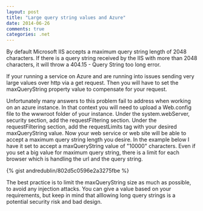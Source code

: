 ```yaml
---
layout: post
title: "Large query string values and Azure"
date: 2014-06-26
comments: true
categories: .net
---
```


By default Microsoft IIS accepts a maximum query string length of 2048 characters.  If there is a query string received by the IIS with more than 2048 characters, it will throw a 404.15 - Query String too long error.

If your running a service on Azure and are running into issues sending very large values over http via a get request.  Then you will have to set the maxQueryString property value to compensate for your request.

Unfortunately many answers to this problem fail to address when working on an azure instance.  In that context you will need to upload a Web.config file to the wwwroot folder of your instance. Under the system.webServer, security section, add the requestFiltering section.  Under the requestFiltering section, add the requestLimits tag with your desired maxQueryString value.  Now your web service or web site will be able to accept a maximum query string length you desire.  In the example below I have it set to accept a maxQueryString value of "10000" characters.  Even if you set a big value for maximum query string, there is a limit for each browser which is handling the url and the query string.

{% gist andredublin/802d5c0596e2a3275fbe %}

The best practice is to limit the maxQueryString size as much as possible, to avoid any injection attacks. You can give a value based on your requirements, but keep in mind that alllowing long query strings is a potential security risk and bad design.
